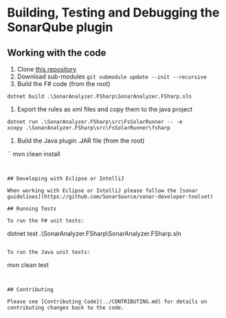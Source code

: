 # Building, Testing and Debugging the SonarQube plugin

## Working with the code

1. Clone [this repository](https://github.com/swlaschin/sonar-fsharpsecurity-plugin.git)
1. Download sub-modules `git submodule update --init --recursive`
1. Build the F# code (from the root)

```
dotnet build .\SonarAnalyzer.FSharp\SonarAnalyzer.FSharp.sln
```

1. Export the rules as xml files and copy them to the java project

```
dotnet run .\SonarAnalyzer.FSharp\src\FsSolarRunner -- -e 
xcopy .\SonarAnalyzer.FSharp\src\FsSolarRunner\fsharp 
```

1. Build the Java plugin .JAR file (from the root)

``
mvn clean install
```


## Developing with Eclipse or IntelliJ

When working with Eclipse or IntelliJ please follow the [sonar guidelines](https://github.com/SonarSource/sonar-developer-toolset)

## Running Tests

To run the F# unit tests:

```
dotnet test .\SonarAnalyzer.FSharp\SonarAnalyzer.FSharp.sln
```

To run the Java unit tests:

```
mvn clean test
```


## Contributing

Please see [Contributing Code](../CONTRIBUTING.md) for details on contributing changes back to the code.

